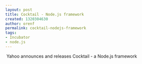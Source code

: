 ```yaml
---
layout: post
title: Cocktail - Node.js framework
created: 1320304630
author: orenf
permalink: cocktail-nodejs-framework
tags:
- Incubator
- node.js
---
```

<p>&nbsp;Yahoo announces and releases Cocktail - a Node.js framework</p>
